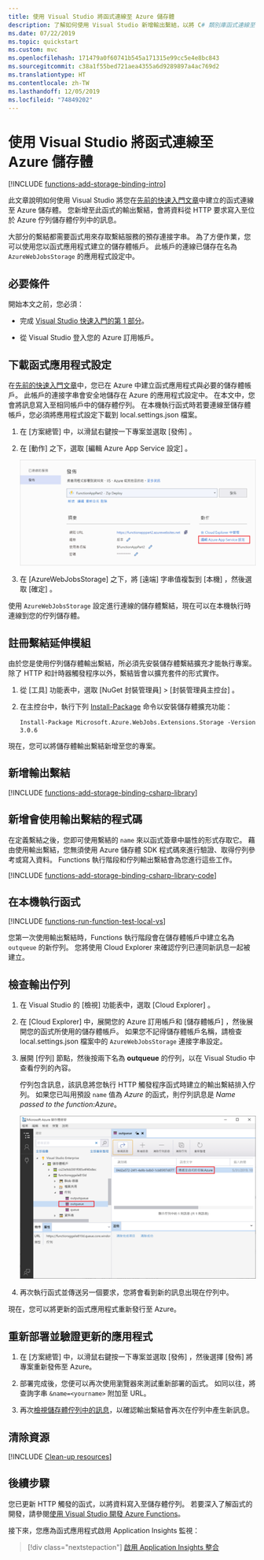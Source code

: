 ```yaml
---
title: 使用 Visual Studio 將函式連線至 Azure 儲存體
description: 了解如何使用 Visual Studio 新增輸出繫結，以將 C# 類別庫函式連線至 Azure 儲存體佇列。
ms.date: 07/22/2019
ms.topic: quickstart
ms.custom: mvc
ms.openlocfilehash: 171479a0f60741b545a171315e99cc5e4e8bc843
ms.sourcegitcommit: c38a1f55bed721aea4355a6d9289897a4ac769d2
ms.translationtype: HT
ms.contentlocale: zh-TW
ms.lasthandoff: 12/05/2019
ms.locfileid: "74849202"
---
```

# <a name="connect-functions-to-azure-storage-using-visual-studio"></a>使用 Visual Studio 將函式連線至 Azure 儲存體

[!INCLUDE [functions-add-storage-binding-intro](../../includes/functions-add-storage-binding-intro.md)]

此文章說明如何使用 Visual Studio 將您在[先前的快速入門文章]中建立的函式連線至 Azure 儲存體。 您新增至此函式的輸出繫結，會將資料從 HTTP 要求寫入至位於 Azure 佇列儲存體佇列中的訊息。 

大部分的繫結都需要函式用來存取繫結服務的預存連接字串。 為了方便作業，您可以使用您以函式應用程式建立的儲存體帳戶。 此帳戶的連線已儲存在名為 `AzureWebJobsStorage` 的應用程式設定中。  

## <a name="prerequisites"></a>必要條件

開始本文之前，您必須： 

 - 完成 [Visual Studio 快速入門的第 1 部分](./functions-create-first-function-vs-code.md)。 

- 從 Visual Studio 登入您的 Azure 訂用帳戶。

## <a name="download-the-function-app-settings"></a>下載函式應用程式設定

在[先前的快速入門文章](functions-create-first-function-vs-code.md)中，您已在 Azure 中建立函式應用程式與必要的儲存體帳戶。 此帳戶的連接字串會安全地儲存在 Azure 的應用程式設定中。 在本文中，您會將訊息寫入至相同帳戶中的儲存體佇列。 在本機執行函式時若要連線至儲存體帳戶，您必須將應用程式設定下載到 local.settings.json  檔案。 

1. 在 [方案總管]  中，以滑鼠右鍵按一下專案並選取 [發佈]  。 

1. 在 [動作]  之下，選取 [編輯 Azure App Service 設定]  。 

    ![編輯應用程式設定](media/functions-add-output-binding-storage-queue-vs/edit-app-settings.png)

1. 在 [AzureWebJobsStorage]  之下，將 [遠端]  字串值複製到 [本機]  ，然後選取 [確定]  。 

使用 `AzureWebJobsStorage` 設定進行連線的儲存體繫結，現在可以在本機執行時連線到您的佇列儲存體。

## <a name="register-binding-extensions"></a>註冊繫結延伸模組

由於您是使用佇列儲存體輸出繫結，所必須先安裝儲存體繫結擴充才能執行專案。 除了 HTTP 和計時器觸發程序以外，繫結皆會以擴充套件的形式實作。 

1. 從 [工具]  功能表中，選取 [NuGet 封裝管理員]   > [封裝管理員主控台]  。 

1. 在主控台中，執行下列 [Install-Package](/nuget/tools/ps-ref-install-package) 命令以安裝儲存體擴充功能：

    ```Command
    Install-Package Microsoft.Azure.WebJobs.Extensions.Storage -Version 3.0.6
    ````

現在，您可以將儲存體輸出繫結新增至您的專案。

## <a name="add-an-output-binding"></a>新增輸出繫結

[!INCLUDE [functions-add-storage-binding-csharp-library](../../includes/functions-add-storage-binding-csharp-library.md)]

## <a name="add-code-that-uses-the-output-binding"></a>新增會使用輸出繫結的程式碼

在定義繫結之後，您即可使用繫結的 `name` 來以函式簽章中屬性的形式存取它。 藉由使用輸出繫結，您無須使用 Azure 儲存體 SDK 程式碼來進行驗證、取得佇列參考或寫入資料。 Functions 執行階段和佇列輸出繫結會為您進行這些工作。

[!INCLUDE [functions-add-storage-binding-csharp-library-code](../../includes/functions-add-storage-binding-csharp-library-code.md)]

## <a name="run-the-function-locally"></a>在本機執行函式

[!INCLUDE [functions-run-function-test-local-vs](../../includes/functions-run-function-test-local-vs.md)]

您第一次使用輸出繫結時，Functions 執行階段會在儲存體帳戶中建立名為 `outqueue` 的新佇列。 您將使用 Cloud Explorer 來確認佇列已連同新訊息一起被建立。

## <a name="examine-the-output-queue"></a>檢查輸出佇列

1. 在 Visual Studio 的 [檢視]  功能表中，選取 [Cloud Explorer]  。

1. 在 [Cloud Explorer]  中，展開您的 Azure 訂用帳戶和 [儲存體帳戶]  ，然後展開您的函式所使用的儲存體帳戶。 如果您不記得儲存體帳戶名稱，請檢查 local.settings.json  檔案中的 `AzureWebJobsStorage` 連接字串設定。  

1. 展開 [佇列]  節點，然後按兩下名為 **outqueue** 的佇列，以在 Visual Studio 中查看佇列的內容。 

   佇列包含訊息，該訊息將您執行 HTTP 觸發程序函式時建立的輸出繫結排入佇列。 如果您已叫用預設 `name` 值為 *Azure* 的函式，則佇列訊息是 *Name passed to the function:Azure*。

    ![Azure 儲存體總管中顯示的佇列訊息](./media/functions-add-output-binding-storage-queue-vs-code/function-queue-storage-output-view-queue.png)

1. 再次執行函式並傳送另一個要求，您將會看到新的訊息出現在佇列中。  

現在，您可以將更新的函式應用程式重新發行至 Azure。

## <a name="redeploy-and-verify-the-updated-app"></a>重新部署並驗證更新的應用程式

1. 在 [方案總管]  中，以滑鼠右鍵按一下專案並選取 [發佈]  ，然後選擇 [發佈]  將專案重新發佈至 Azure。

1. 部署完成後，您便可以再次使用瀏覽器來測試重新部署的函式。 如同以往，將查詢字串 `&name=<yourname>` 附加至 URL。

1. 再次[檢視儲存體佇列中的訊息](#examine-the-output-queue)，以確認輸出繫結會再次在佇列中產生新訊息。

## <a name="clean-up-resources"></a>清除資源

[!INCLUDE [Clean-up resources](../../includes/functions-quickstart-cleanup.md)]

## <a name="next-steps"></a>後續步驟

您已更新 HTTP 觸發的函式，以將資料寫入至儲存體佇列。 若要深入了解函式的開發，請參閱[使用 Visual Studio 開發 Azure Functions](functions-develop-vs.md)。

接下來，您應為函式應用程式啟用 Application Insights 監視：

> [!div class="nextstepaction"]
> [啟用 Application Insights 整合](functions-monitoring.md#manually-connect-an-app-insights-resource)

[Azure Storage Explorer]: https://storageexplorer.com/
[先前的快速入門文章]: functions-create-your-first-function-visual-studio.md

